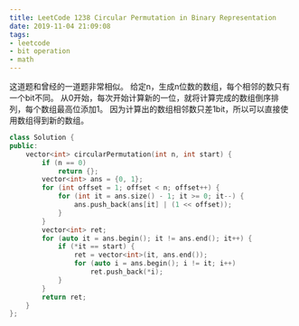 ```yaml
---
title: LeetCode 1238 Circular Permutation in Binary Representation
date: 2019-11-04 21:09:08
tags:
- leetcode
- bit operation
- math
---
```


这道题和曾经的一道题非常相似。
给定n，生成n位数的数组，每个相邻的数只有一个bit不同。
从0开始，每次开始计算新的一位，就将计算完成的数组倒序排列，每个数组最高位添加1。
因为计算出的数组相邻数只差1bit，所以可以直接使用数组得到新的数组。

```c++
class Solution {
public:
    vector<int> circularPermutation(int n, int start) {
        if (n == 0)
            return {};
        vector<int> ans = {0, 1};
        for (int offset = 1; offset < n; offset++) {
            for (int it = ans.size() - 1; it >= 0; it--) {
                ans.push_back(ans[it] | (1 << offset));
            }
        }
        vector<int> ret;
        for (auto it = ans.begin(); it != ans.end(); it++) {
            if (*it == start) {
                ret = vector<int>(it, ans.end());
                for (auto i = ans.begin(); i != it; i++)
                    ret.push_back(*i);
            }
        }
        return ret;
    }
};
```